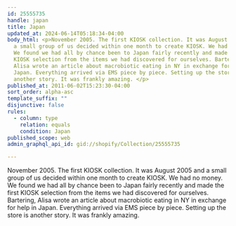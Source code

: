 ```yaml
---
id: 25555735
handle: japan
title: Japan
updated_at: 2024-06-14T05:18:34-04:00
body_html: <p>November 2005. The first KIOSK collection. It was August 2005 and
  a small group of us decided within one month to create KIOSK. We had no money.
  We found we had all by chance been to Japan fairly recently and made the first
  KIOSK selection from the items we had discovered for ourselves. Bartering,
  Alisa wrote an article about macrobiotic eating in NY in exchange for help in
  Japan. Everything arrived via EMS piece by piece. Setting up the store is
  another story. It was frankly amazing. </p>
published_at: 2011-06-02T15:23:30-04:00
sort_order: alpha-asc
template_suffix: ""
disjunctive: false
rules:
  - column: type
    relation: equals
    condition: Japan
published_scope: web
admin_graphql_api_id: gid://shopify/Collection/25555735

---
```


November 2005. The first KIOSK collection. It was August 2005 and a small group of us decided within one month to create KIOSK. We had no money. We found we had all by chance been to Japan fairly recently and made the first KIOSK selection from the items we had discovered for ourselves. Bartering, Alisa wrote an article about macrobiotic eating in NY in exchange for help in Japan. Everything arrived via EMS piece by piece. Setting up the store is another story. It was frankly amazing.